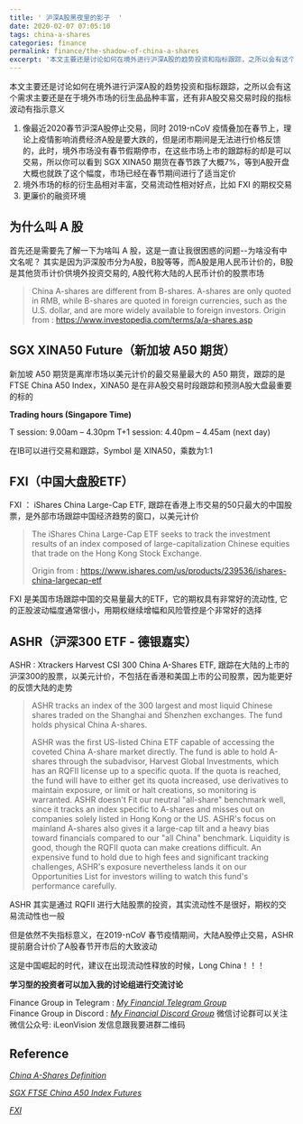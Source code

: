 ```yaml
---
title: ' 沪深A股黑夜里的影子  '
date: 2020-02-07 07:05:10
tags: china-a-shares
categories: finance
permalink: finance/the-shadow-of-china-a-shares
excerpt: '本文主要还是讨论如何在境外进行沪深A股的趋势投资和指标跟踪，之所以会有这个需求主要还是在于境外市场的衍生品品种丰富，还有非A股交易交易时段的波动的指标有指示意义'
---
```




本文主要还是讨论如何在境外进行沪深A股的趋势投资和指标跟踪，之所以会有这个需求主要还是在于境外市场的衍生品品种丰富，还有非A股交易交易时段的指标波动有指示意义

1. 像最近2020春节沪深A股停止交易，同时 2019-nCoV 疫情叠加在春节上，理论上疫情影响消费经济A股是要大跌的，但是闭市期间是无法进行价格反馈的，此时，境外市场没有春节假期停市，在这些市场上市的跟踪标的却是可以交易，所以你可以看到 SGX XINA50 期货在春节跌了大概7%，等到A股开盘大概也就跌了这个幅度，市场已经在春节期间进行了适当定价
2. 境外市场的标的衍生品相对丰富，交易流动性相对好点，比如 FXI 的期权交易
3. 更廉价的融资环境



## 为什么叫 A 股

首先还是需要先了解一下为啥叫 A 股，这是一直让我很困惑的问题--为啥没有中文名呢？ 其实是因为沪深股市分为A股，B股等等，而A股是用人民币计价的，B股是其他货币计价供境外投资交易的, A股代称大陆的人民币计价的股票市场

>China A-shares are different from B-shares. A-shares are only quoted in RMB, while B-shares are quoted in foreign currencies, such as the U.S. dollar, and are more widely available to foreign investors.
>Origin from : https://www.investopedia.com/terms/a/a-shares.asp



## SGX XINA50 Future（新加坡 A50 期货）

新加坡 A50 期货是离岸市场以美元计价的最交易量最大的 A50 期货，跟踪的是FTSE China A50 Index，XINA50 是在非A股交易时段跟踪和预测A股大盘最重要的标的

**Trading hours (Singapore Time)**

T session: 9.00am – 4.30pm
T+1 session: 4.40pm – 4.45am (next day)

在IB可以进行交易和跟踪，Symbol 是 XINA50，乘数为1:1



## FXI（中国大盘股ETF）

FXI ： iShares China Large-Cap ETF,  跟踪在香港上市交易的50只最大的中国股票，是外部市场跟踪中国经济趋势的窗口，以美元计价

> The iShares China Large-Cap ETF seeks to track the investment results of an index composed of large-capitalization Chinese equities that trade on the Hong Kong Stock Exchange.
>
> Origin from : https://www.ishares.com/us/products/239536/ishares-china-largecap-etf

FXI 是美国市场跟踪中国的交易量最大的ETF，它的期权具有非常好的流动性, 它的正股波动幅度通常很小，用期权继续增幅和风险管控是个非常好的选择



## ASHR（沪深300 ETF - 德银嘉实）

ASHR : Xtrackers Harvest CSI 300 China A-Shares ETF,  跟踪在大陆的上市的沪深300的股票，以美元计价，不包括在香港和美国上市的公司股票，因为能更好的反馈大陆的走势

> ASHR tracks an index of the 300 largest and most liquid Chinese shares traded on the Shanghai and Shenzhen exchanges. The fund holds physical China A-shares.
>
> ASHR was the first US-listed China ETF capable of accessing the coveted China A-share market directly. The fund is able to hold A-shares through the subadvisor, Harvest Global Investments, which has an RQFII license up to a specific quota. If the quota is reached, the fund will have to either get its quota increased, use derivatives to maintain exposure, or limit or halt creations, so monitoring is warranted. ASHR doesn't Fit our neutral "all-share" benchmark well, since it tracks an index specific to A-shares and misses out on companies solely listed in Hong Kong or the US. ASHR's focus on mainland A-shares also gives it a large-cap tilt and a heavy bias toward financials compared to our "all China" benchmark. Liquidity is good, though the RQFII quota can make creations difficult. An expensive fund to hold due to high fees and significant tracking challenges, ASHR's exposure nevertheless lands it on our Opportunities List for investors willing to watch this fund's performance carefully.

ASHR 其实是通过 RQFII 进行大陆股票的投资，其实流动性不是很好，期权的交易流动性也一般

但是依然不失指标意义，在2019-nCoV 春节疫情期间，大陆A股停止交易，ASHR提前磨合计价了A股春节开市后的大致波动



这是中国崛起的时代，建议在出现流动性释放的时候，Long China！！！



**学习型的投资者可以加入我的讨论组进行交流讨论**     

Finance Group in Telegram : [_My Financial Telegram Group_](https://t.me/joinchat/JAgU_xVgurGtCieh5GQ56g)   
Finance Group in Discord : [_My Financial Discord Group_](https://discord.gg/NgWdjb)
微信讨论群可以关注微信公众号:  iLeonVision 发信息跟我要进群二维码



## Reference

[_China A-Shares Definition_](https://www.investopedia.com/terms/a/a-shares.asp)

[_SGX FTSE China A50 Index Futures_](https://api2.sgx.com/sites/default/files/2018-06/SGX%20FTSE%20China%20A50%20Index%20Futures%20Factsheet%20%28Eng%29%20-%20Nov%202017_D2.pdf)

[_FXI_](https://www.ishares.com/us/products/239536/ishares-china-largecap-etf)

